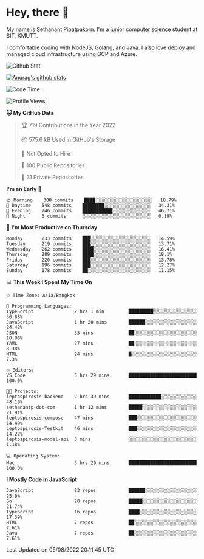 # Hey, there 🙌
My name is Sethanant Pipatpakorn. I'm a junior computer science student at SIT, KMUTT.

I comfortable coding with NodeJS, Golang, and Java. I also love deploy and managed cloud infrastructure using GCP and Azure.

![Github Stat](https://github-profile-summary-cards.vercel.app/api/cards/profile-details?username=thetkpark&theme=dracula)

[![Anurag's github stats](https://github-readme-stats.vercel.app/api?username=thetkpark&count_private=true&show_icons=true&theme=tokyonight)](https://github.com/anuraghazra/github-readme-stats)

<!--START_SECTION:waka-->
![Code Time](http://img.shields.io/badge/Code%20Time-0%20secs-blue)

![Profile Views](http://img.shields.io/badge/Profile%20Views-1-blue)

**🐱 My GitHub Data** 

> 🏆 719 Contributions in the Year 2022
 > 
> 📦 575.6 kB Used in GitHub's Storage 
 > 
> 🚫 Not Opted to Hire
 > 
> 📜 100 Public Repositories 
 > 
> 🔑 31 Private Repositories  
 > 
**I'm an Early 🐤** 

```text
🌞 Morning    300 commits    ████░░░░░░░░░░░░░░░░░░░░░   18.79% 
🌆 Daytime    548 commits    ████████░░░░░░░░░░░░░░░░░   34.31% 
🌃 Evening    746 commits    ███████████░░░░░░░░░░░░░░   46.71% 
🌙 Night      3 commits      ░░░░░░░░░░░░░░░░░░░░░░░░░   0.19%

```
📅 **I'm Most Productive on Thursday** 

```text
Monday       233 commits    ███░░░░░░░░░░░░░░░░░░░░░░   14.59% 
Tuesday      219 commits    ███░░░░░░░░░░░░░░░░░░░░░░   13.71% 
Wednesday    262 commits    ████░░░░░░░░░░░░░░░░░░░░░   16.41% 
Thursday     289 commits    ████░░░░░░░░░░░░░░░░░░░░░   18.1% 
Friday       220 commits    ███░░░░░░░░░░░░░░░░░░░░░░   13.78% 
Saturday     196 commits    ███░░░░░░░░░░░░░░░░░░░░░░   12.27% 
Sunday       178 commits    ██░░░░░░░░░░░░░░░░░░░░░░░   11.15%

```


📊 **This Week I Spent My Time On** 

```text
⌚︎ Time Zone: Asia/Bangkok

💬 Programming Languages: 
TypeScript               2 hrs 1 min         █████████░░░░░░░░░░░░░░░░   36.88% 
JavaScript               1 hr 20 mins        ██████░░░░░░░░░░░░░░░░░░░   24.42% 
JSON                     33 mins             ██░░░░░░░░░░░░░░░░░░░░░░░   10.06% 
YAML                     27 mins             ██░░░░░░░░░░░░░░░░░░░░░░░   8.38% 
HTML                     24 mins             █░░░░░░░░░░░░░░░░░░░░░░░░   7.3%

🔥 Editors: 
VS Code                  5 hrs 29 mins       █████████████████████████   100.0%

🐱‍💻 Projects: 
leptospirosis-backend    2 hrs 39 mins       ████████████░░░░░░░░░░░░░   48.19% 
sethanantp-dot-com       1 hr 12 mins        █████░░░░░░░░░░░░░░░░░░░░   21.91% 
leptospirosis-compose    47 mins             ███░░░░░░░░░░░░░░░░░░░░░░   14.49% 
Leptospirosis-Testkit    46 mins             ███░░░░░░░░░░░░░░░░░░░░░░   14.22% 
leptospirosis-model-api  3 mins              ░░░░░░░░░░░░░░░░░░░░░░░░░   1.18%

💻 Operating System: 
Mac                      5 hrs 29 mins       █████████████████████████   100.0%

```

**I Mostly Code in JavaScript** 

```text
JavaScript               23 repos            ██████░░░░░░░░░░░░░░░░░░░   25.0% 
Go                       20 repos            █████░░░░░░░░░░░░░░░░░░░░   21.74% 
TypeScript               16 repos            ████░░░░░░░░░░░░░░░░░░░░░   17.39% 
HTML                     7 repos             ██░░░░░░░░░░░░░░░░░░░░░░░   7.61% 
Java                     7 repos             ██░░░░░░░░░░░░░░░░░░░░░░░   7.61%

```



 Last Updated on 05/08/2022 20:11:45 UTC
<!--END_SECTION:waka-->
